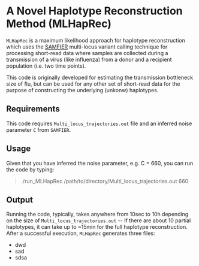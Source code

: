 # A Novel Haplotype Reconstruction Method (MLHapRec)
`MLHapRec` is a maximum likelihood approach for haplotype reconstruction which uses the [SAMFIER](https://github.com/cjri/samfire/blob/master/README.md) multi-locus variant calling technique for processing short-read data where samples are collected during a transmission of a virus (like influenza) from a donor and a recipient population (i.e. two time points). 

This code is originally developed for estimating the transmission bottleneck size of flu, but can be used for any other set of short-read data for the purpose of constructing the underlying (unkonw) haplotypes. 

## Requirements
This code requires `Multi_locus_trajectories.out` file and an inferred noise parameter `C` from `SAMFIER`.

## Usage
Given that you have inferred the noise parameter, e.g. C = 660, you can run the code by typing:
> ./run_MLHapRec /path/to/directory/Multi_locus_trajectories.out 660

## Output
Running the code, typically, takes anywhere from 10sec to 10h depending on the size of `Multi_locus_trajectories.out` -- If there are about 10 partial haplotypes, it can take up to ~15min for the full haplotype reconstruction.
After a successful execution, `MLHapRec` generates three files: 
- dwd
- sad
- sdsa
